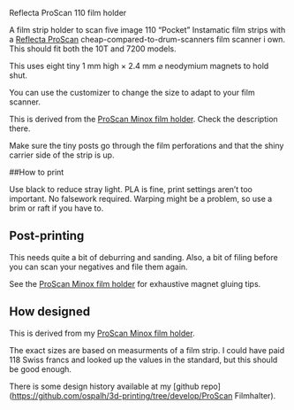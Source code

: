 Reflecta ProScan 110 film holder

A film strip holder to scan five image 110 “Pocket” Instamatic film strips with a [Reflecta ProScan](https://reflecta.de/en/products/detail/~id.734~nm.69/reflecta-ProScan-10T.html) cheap-compared-to-drum-scanners film scanner i own.  This should fit both the 10T and 7200 models.

This uses eight tiny 1 mm high × 2.4 mm ⌀ neodymium magnets to hold shut.

You can use the customizer to change the size to adapt to your film scanner.

This is derived from the [ProScan Minox film holder](). Check the description there.

Make sure the tiny posts go through the film perforations and that the shiny carrier side of the strip is up.


##How to print

Use black to reduce stray light. PLA is fine, print settings aren’t too important. No falsework required. Warping might be a problem, so use a brim or raft if you have to.


## Post-printing

This needs quite a bit of deburring and sanding. Also, a bit of filing before you can scan your negatives and file them again.

See the [ProScan Minox film holder]() for exhaustive magnet gluing tips.

## How designed

This is derived from my [ProScan Minox film holder]().

The exact sizes are based on measurments of a film strip. I could have paid 118 Swiss francs and looked up the values in the standard, but this should be good enough.

There is some design history available at my [github repo](https://github.com/ospalh/3d-printing/tree/develop/ProScan Filmhalter).
